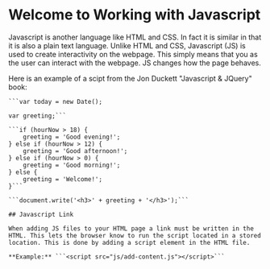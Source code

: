 # Welcome to Working with Javascript

Javascript is another language like HTML and CSS. In fact it is similar in that it is also a plain text language. Unlike HTML and CSS, Javascript (JS) is used to create interactivity on the webpage. This simply means that you as the user can interact with the webpage. JS changes how the page behaves. 

Here is an example of a scipt from the Jon Duckett "Javascript & JQuery" book:

    ```var today = new Date();
```var hourNow = today.getHours();
var greeting;```

```if (hourNow > 18) {
    greeting = 'Good evening!';
} else if (hourNow > 12) {
    greeting = 'Good afternoon!';
} else if (hourNow > 0) {
    greeting = 'Good morning!';
} else {
    greeting = 'Welcome!';
}```

```document.write('<h3>' + greeting + '</h3>');```

## Javascript Link

When adding JS files to your HTML page a link must be written in the HTML. This lets the browser know to run the script located in a stored location. This is done by adding a script element in the HTML file.

**Example:** ```<script src="js/add-content.js"></script>```
